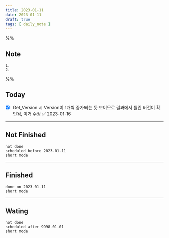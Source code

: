 ```yaml
---
title: 2023-01-11
date: 2023-01-11
draft: true
tags: [ daily_note ]
---
```


%%
## Note
	1. 
	2. 
 
%%

## Today
- [x] Get_Version 시 Version이 1개씩 증가되는 듯 보이므로 결과에서 틀린 버전이 확인됨, 이거 수정 ✅ 2023-01-16

---
## Not Finished
```tasks
not done
scheduled before 2023-01-11
short mode
```
---
## Finished
```tasks
done on 2023-01-11
short mode
```
---
## Wating
```tasks
not done
scheduled after 9998-01-01
short mode
```